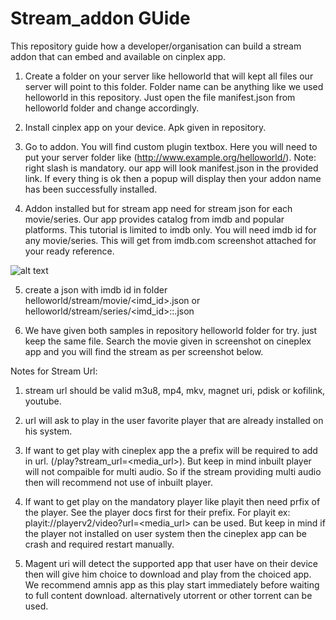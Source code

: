 # Stream_addon GUide
This repository guide how a developer/organisation can build a stream addon that can embed and available on cinplex app.

1. Create a folder on your server like helloworld that will kept all files our server will point to this folder.  Folder name can be anything like we used helloworld in this repository. Just open the file manifest.json from helloworld folder and change accordingly.

2. Install cinplex app on your device.  Apk given in repository.

3. Go to addon.  You will find custom plugin textbox.  Here you will need to put your server folder like (http://www.example.org/helloworld/).  Note: right slash is mandatory. our app will look manifest.json in the provided link.  If every thing is ok then a popup will display then your addon name has been successfully installed.

4. Addon installed but for stream app need for stream json for each movie/series. Our app provides catalog from imdb and popular platforms.  This tutorial is limited to imdb only.  You will need imdb id for any movie/series.  This will get from imdb.com screenshot attached for your ready reference.

![alt text](https://github.com/cineplex-projects/stream_addon/screenshots/blob/master/imdb.png?raw=true)

5. create a json with imdb id in folder helloworld/stream/movie/<imd_id>.json or helloworld/stream/series/<imd_id>:<seasonno>:<episodeno>.json

4. We have given both samples in repository helloworld folder for try.  just keep the same file. Search the movie given in screenshot on cineplex app and you will find the stream as per screenshot below.

Notes for Stream Url: 
1) stream url should be valid m3u8, mp4, mkv, magnet uri, pdisk or kofilink, youtube.

2) url will ask to play in the user favorite player that are already installed on his system.

3) If want to get play with cineplex app the a prefix will be required to add in url. (/play?stream_url=<media_url>).  But keep in mind inbuilt player will not compaible for multi audio. So if the stream providing multi audio then will recommend not use of inbuilt player.

4) If want to get play on the mandatory player like playit then need prfix of the player.  See the player docs first for their prefix. For playit ex: playit://playerv2/video?url=<media_url> can be used.  But keep in mind if the player not installed on user system then the cineplex app can be crash and required restart manually.

5) Magent uri will detect the supported app that user have on their device then will give him choice to download and play from the choiced app. We recommend amnis app as this play start immediately before waiting to full content download. alternatively utorrent or other torrent can be used.